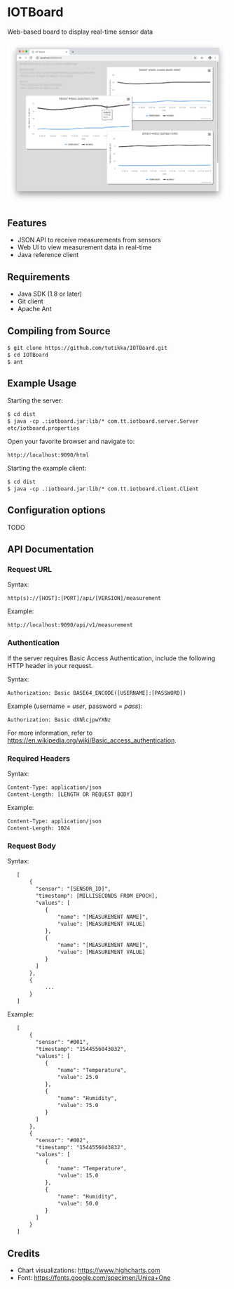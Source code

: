 # IOTBoard
Web-based board to display real-time sensor data

![ScreenShot](/etc/screenshot-1.png)

## Features

- JSON API to receive measurements from sensors
- Web UI to view measurement data in real-time
- Java reference client

## Requirements

- Java SDK (1.8 or later)
- Git client
- Apache Ant

## Compiling from Source

```
$ git clone https://github.com/tutikka/IOTBoard.git
$ cd IOTBoard
$ ant
```

## Example Usage

Starting the server:

```
$ cd dist
$ java -cp .:iotboard.jar:lib/* com.tt.iotboard.server.Server etc/iotboard.properties
```

Open your favorite browser and navigate to:

```
http://localhost:9090/html
```

Starting the example client:

```
$ cd dist
$ java -cp .:iotboard.jar:lib/* com.tt.iotboard.client.Client
```

## Configuration options

TODO

## API Documentation

### Request URL

Syntax:

```
http(s)://[HOST]:[PORT]/api/[VERSION]/measurement
```

Example:

```
http://localhost:9090/api/v1/measurement
```

### Authentication

If the server requires Basic Access Authentication, include the following HTTP header in your request.

Syntax:

```
Authorization: Basic BASE64_ENCODE([USERNAME]:[PASSWORD])
```

Example (username = *user*, password = *pass*):

```
Authorization: Basic dXNlcjpwYXNz
```

For more information, refer to https://en.wikipedia.org/wiki/Basic_access_authentication.

### Required Headers

Syntax:

```
Content-Type: application/json
Content-Length: [LENGTH OR REQUEST BODY]
```

Example:

```
Content-Type: application/json
Content-Length: 1024
```

### Request Body

Syntax:

```
   [
       {
         "sensor": "[SENSOR_ID]",
         "timestamp": [MILLISECONDS FROM EPOCH],
         "values": [
            {
                "name": "[MEASUREMENT NAME]",
                "value": [MEASUREMENT VALUE]
            },
            {
                "name": "[MEASUREMENT NAME]",
                "value": [MEASUREMENT VALUE]
            }
         ]
       },
       {
            ...
       }
   ]
```

Example:

```
   [
       {
         "sensor": "#001",
         "timestamp": "1544556043832",
         "values": [
            {
                "name": "Temperature",
                "value": 25.0
            },
            {
                "name": "Humidity",
                "value": 75.0
            }
         ]
       },
       {
         "sensor": "#002",
         "timestamp": "1544556043832",
         "values": [
            {
                "name": "Temperature",
                "value": 15.0
            },
            {
                "name": "Humidity",
                "value": 50.0
            }
         ]
       } 
   ]
```

## Credits

- Chart visualizations: https://www.highcharts.com
- Font: https://fonts.google.com/specimen/Unica+One